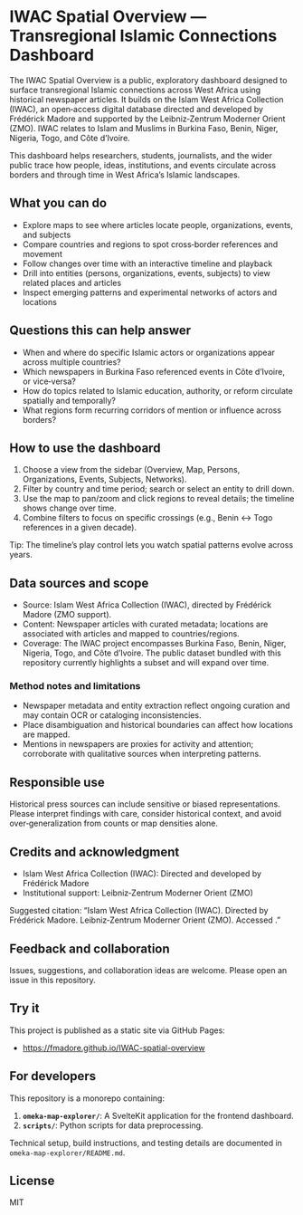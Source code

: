 # IWAC Spatial Overview — Transregional Islamic Connections Dashboard

The IWAC Spatial Overview is a public, exploratory dashboard designed to surface transregional Islamic connections across West Africa using historical newspaper articles. It builds on the Islam West Africa Collection (IWAC), an open‑access digital database directed and developed by Frédérick Madore and supported by the Leibniz‑Zentrum Moderner Orient (ZMO). IWAC relates to Islam and Muslims in Burkina Faso, Benin, Niger, Nigeria, Togo, and Côte d’Ivoire.

This dashboard helps researchers, students, journalists, and the wider public trace how people, ideas, institutions, and events circulate across borders and through time in West Africa’s Islamic landscapes.

## What you can do

- Explore maps to see where articles locate people, organizations, events, and subjects
- Compare countries and regions to spot cross‑border references and movement
- Follow changes over time with an interactive timeline and playback
- Drill into entities (persons, organizations, events, subjects) to view related places and articles
- Inspect emerging patterns and experimental networks of actors and locations

## Questions this can help answer

- When and where do specific Islamic actors or organizations appear across multiple countries?
- Which newspapers in Burkina Faso referenced events in Côte d’Ivoire, or vice‑versa?
- How do topics related to Islamic education, authority, or reform circulate spatially and temporally?
- What regions form recurring corridors of mention or influence across borders?

## How to use the dashboard

1) Choose a view from the sidebar (Overview, Map, Persons, Organizations, Events, Subjects, Networks).
2) Filter by country and time period; search or select an entity to drill down.
3) Use the map to pan/zoom and click regions to reveal details; the timeline shows change over time.
4) Combine filters to focus on specific crossings (e.g., Benin ↔ Togo references in a given decade).

Tip: The timeline’s play control lets you watch spatial patterns evolve across years.

## Data sources and scope

- Source: Islam West Africa Collection (IWAC), directed by Frédérick Madore (ZMO support).
- Content: Newspaper articles with curated metadata; locations are associated with articles and mapped to countries/regions.
- Coverage: The IWAC project encompasses Burkina Faso, Benin, Niger, Nigeria, Togo, and Côte d’Ivoire. The public dataset bundled with this repository currently highlights a subset and will expand over time.

### Method notes and limitations

- Newspaper metadata and entity extraction reflect ongoing curation and may contain OCR or cataloging inconsistencies.
- Place disambiguation and historical boundaries can affect how locations are mapped.
- Mentions in newspapers are proxies for activity and attention; corroborate with qualitative sources when interpreting patterns.

## Responsible use

Historical press sources can include sensitive or biased representations. Please interpret findings with care, consider historical context, and avoid over‑generalization from counts or map densities alone.

## Credits and acknowledgment

- Islam West Africa Collection (IWAC): Directed and developed by Frédérick Madore
- Institutional support: Leibniz‑Zentrum Moderner Orient (ZMO)

Suggested citation: “Islam West Africa Collection (IWAC). Directed by Frédérick Madore. Leibniz‑Zentrum Moderner Orient (ZMO). Accessed <date>.”

## Feedback and collaboration

Issues, suggestions, and collaboration ideas are welcome. Please open an issue in this repository.

## Try it

This project is published as a static site via GitHub Pages:
- https://fmadore.github.io/IWAC-spatial-overview

## For developers

This repository is a monorepo containing:
1.  **`omeka-map-explorer/`**: A SvelteKit application for the frontend dashboard.
2.  **`scripts/`**: Python scripts for data preprocessing.

Technical setup, build instructions, and testing details are documented in `omeka-map-explorer/README.md`.

## License

MIT

